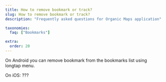 ```yaml
---
title: How to remove bookmark or track?
slug: How to remove bookmark or track?
description: "Frequently asked questions for Organic Maps application"

taxonomies:
  faq: ["Bookmarks"]

extra:
  order: 20
---
```


On Android you can remove bookmark from the bookmarks list using longtap menu.

On iOS: ???
